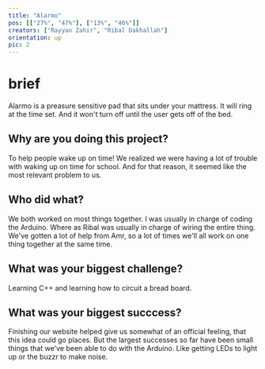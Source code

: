 ```yaml
---
title: "Alarmo"
pos: [["27%", "47%"], ["13%", "46%"]]
creators: ["Rayyan Zahir", "Ribal Dakhallah"]
orientation: up
pic: 2
---
```


# brief
Alarmo is a preasure sensitive pad that sits under your mattress. It will ring at the time set. And it won't turn off until the user gets off of the bed. 

## Why are you doing this project?
To help people wake up on time! We realized we were having a lot of trouble with waking up on time for school. And for that reason, it seemed like the most relevant problem to us. 

## Who did what?
We both worked on most things together. I was usually in charge of coding the Arduino. Where as Ribal was usually in charge of wiring the entire thing. We've gotten a lot of help from Amr, so a lot of times we'll all work on one thing together at the same time.

## What was your biggest challenge?
Learning C++ and learning how to circuit a bread board.

## What was your biggest succcess?
Finishing our website helped give us somewhat of an official feeling, that this idea could go places. But the largest successes so far have been small things that we've been able to do with the Arduino. Like getting LEDs to light up or the buzzr to make noise.
